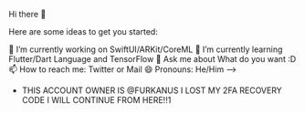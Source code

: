 Hi there 👋

Here are some ideas to get you started:

🔭 I’m currently working on SwiftUI/ARKit/CoreML
🌱 I’m currently learning Flutter/Dart Language and TensorFlow
💬 Ask me about What do you want :D
📫 How to reach me: Twitter or Mail
😄 Pronouns: He/Him -->
- THIS ACCOUNT OWNER IS @FURKANUS I LOST MY 2FA RECOVERY CODE I WILL CONTINUE FROM HERE!!1

<!---
FurkanHanciSecond/FurkanHanciSecond is a ✨ special ✨ repository because its `README.md` (this file) appears on your GitHub profile.
You can click the Preview link to take a look at your changes.

// THIS ACCOUNT OWNER IS @FURKANUS I LOST MY 2FA RECOVERY CODE I COUNTINUE THIS ACCOUNT
--->
